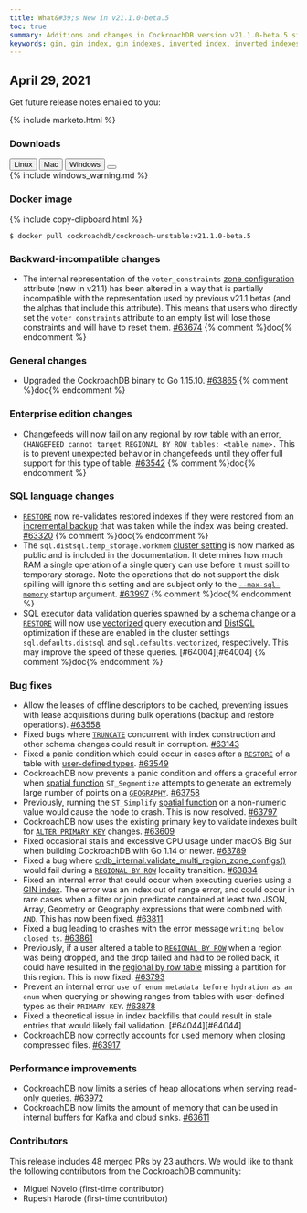 ```yaml
---
title: What&#39;s New in v21.1.0-beta.5
toc: true
summary: Additions and changes in CockroachDB version v21.1.0-beta.5 since version v21.1.0-beta.4
keywords: gin, gin index, gin indexes, inverted index, inverted indexes, accelerated index, accelerated indexes
---
```


## April 29, 2021

Get future release notes emailed to you:

{% include marketo.html %}

### Downloads

<div id="os-tabs" class="filters clearfix">
    <a href="https://binaries.cockroachdb.com/cockroach-v21.1.0-beta.5.linux-amd64.tgz"><button id="linux" class="filter-button" data-scope="linux" data-eventcategory="linux-binary-release-notes">Linux</button></a>
    <a href="https://binaries.cockroachdb.com/cockroach-v21.1.0-beta.5.darwin-10.9-amd64.tgz"><button id="mac" class="filter-button" data-scope="mac" data-eventcategory="mac-binary-release-notes">Mac</button></a>
    <a href="https://binaries.cockroachdb.com/cockroach-v21.1.0-beta.5.windows-6.2-amd64.zip"><button id="windows" class="filter-button" data-scope="windows" data-eventcategory="windows-binary-release-notes">Windows</button></a>
    <a href="https://binaries.cockroachdb.com/cockroach-v21.1.0-beta.5.src.tgz"><button id="source" class="filter-button" data-scope="source" data-eventcategory="source-release-notes"></button></a>
</div>

<section class="filter-content" data-scope="windows">
{% include windows_warning.md %}
</section>

### Docker image

{% include copy-clipboard.html %}
~~~shell
$ docker pull cockroachdb/cockroach-unstable:v21.1.0-beta.5
~~~

### Backward-incompatible changes

- The internal representation of the `voter_constraints` [zone configuration](../v21.1/configure-replication-zones.html) attribute (new in v21.1) has been altered in a way that is partially incompatible with the representation used by previous v21.1 betas (and the alphas that include this attribute). This means that users who directly set the `voter_constraints` attribute to an empty list will lose those constraints and will have to reset them. [#63674][#63674] {% comment %}doc{% endcomment %}

### General changes

- Upgraded the CockroachDB binary to Go 1.15.10. [#63865][#63865] {% comment %}doc{% endcomment %}

### Enterprise edition changes

- [Changefeeds](../v21.1/create-changefeed.html) will now fail on any [regional by row table](../v21.1/multiregion-overview.html#regional-by-row-tables) with an error, `CHANGEFEED cannot target REGIONAL BY ROW tables: <table_name>.` This is to prevent unexpected behavior in changefeeds until they offer full support for this type of table. [#63542][#63542] {% comment %}doc{% endcomment %}

### SQL language changes

- [`RESTORE`](../v21.1/restore.html) now re-validates restored indexes if they were restored from an [incremental backup](../v21.1/take-full-and-incremental-backups.html#incremental-backups) that was taken while the index was being created. [#63320][#63320] {% comment %}doc{% endcomment %}
- The `sql.distsql.temp_storage.workmem` [cluster setting](../v21.1/cluster-settings.html) is now marked as public and is included in the documentation. It determines how much RAM a single operation of a single query can use before it must spill to temporary storage. Note the operations that do not support the disk spilling will ignore this setting and are subject only to the [`--max-sql-memory`](../v21.1/cockroach-start.html#flags) startup argument. [#63997][#63997] {% comment %}doc{% endcomment %}
- SQL executor data validation queries spawned by a schema change or a [`RESTORE`](../v21.1/restore.html) will now use [vectorized](../v21.1/vectorized-execution.html) query execution and [DistSQL](../v21.1/architecture/sql-layer.html#distsql) optimization if these are enabled in the cluster settings `sql.defaults.distsql` and `sql.defaults.vectorized`, respectively. This may improve the speed of these queries. [#64004][#64004] {% comment %}doc{% endcomment %}

### Bug fixes

- Allow the leases of offline descriptors to be cached, preventing issues with lease acquisitions during bulk operations (backup and restore operations). [#63558][#63558]
- Fixed bugs where [`TRUNCATE`](../v21.1/truncate.html) concurrent with index construction and other schema changes could result in corruption. [#63143][#63143]
- Fixed a panic condition which could occur in cases after a [`RESTORE`](../v21.1/restore.html) of a table with [user-defined types](../v21.1/enum.html). [#63549][#63549]
- CockroachDB now prevents a panic condition and offers a graceful error when [spatial function](../v21.1/functions-and-operators.html#spatial-functions) `ST_Segmentize` attempts to generate an extremely large number of points on a [`GEOGRAPHY`](../v21.1/spatial-glossary.html#geography). [#63758][#63758]
- Previously, running the `ST_Simplify` [spatial function](../v21.1/functions-and-operators.html#spatial-functions) on a non-numeric value would cause the node to crash. This is now resolved. [#63797][#63797]
- CockroachDB now uses the existing primary key to validate indexes built for [`ALTER PRIMARY KEY`](../v21.1/alter-primary-key.html) changes. [#63609][#63609]
- Fixed occasional stalls and excessive CPU usage under macOS Big Sur when building CockroachDB with Go 1.14 or newer. [#63789][#63789]
- Fixed a bug where [crdb_internal.validate_multi_region_zone_configs()](https://github.com/cockroachdb/cockroach/blob/master/docs/generated/sql/functions.md#multi-region-functions) would fail during a [`REGIONAL BY ROW`](../v21.1/set-locality.html) locality transition. [#63834][#63834]
- Fixed an internal error that could occur when executing queries using a [GIN index](../v21.1/inverted-indexes.html). The error was an index out of range error, and could occur in rare cases when a filter or join predicate contained at least two JSON, Array, Geometry or Geography expressions that were combined with `AND`. This has now been fixed. [#63811][#63811]
- Fixed a bug leading to crashes with the error message `writing below closed ts`. [#63861][#63861]
- Previously, if a user altered a table to [`REGIONAL BY ROW`](../v21.1/set-locality.html) when a region was being dropped, and the drop failed and had to be rolled back, it could have resulted in the [regional by row table](../v21.1/multiregion-overview.html#regional-by-row-tables) missing a partition for this region. This is now fixed. [#63793][#63793]
- Prevent an internal error `use of enum metadata before hydration as an enum` when querying or showing ranges from tables with user-defined types as their `PRIMARY KEY`. [#63878][#63878]
- Fixed a theoretical issue in index backfills that could result in stale entries that would likely fail validation. [#64044][#64044]
- CockroachDB now correctly accounts for used memory when closing compressed files. [#63917][#63917]

### Performance improvements

- CockroachDB now limits a series of heap allocations when serving read-only queries. [#63972][#63972]
- CockroachDB now limits the amount of memory that can be used in internal buffers for Kafka and cloud sinks. [#63611][#63611]

### Contributors

This release includes 48 merged PRs by 23 authors.
We would like to thank the following contributors from the CockroachDB community:

- Miguel Novelo (first-time contributor)
- Rupesh Harode (first-time contributor)

[#63143]: https://github.com/cockroachdb/cockroach/pull/63143
[#63320]: https://github.com/cockroachdb/cockroach/pull/63320
[#63542]: https://github.com/cockroachdb/cockroach/pull/63542
[#63549]: https://github.com/cockroachdb/cockroach/pull/63549
[#63558]: https://github.com/cockroachdb/cockroach/pull/63558
[#63609]: https://github.com/cockroachdb/cockroach/pull/63609
[#63611]: https://github.com/cockroachdb/cockroach/pull/63611
[#63674]: https://github.com/cockroachdb/cockroach/pull/63674
[#63758]: https://github.com/cockroachdb/cockroach/pull/63758
[#63768]: https://github.com/cockroachdb/cockroach/pull/63768
[#63789]: https://github.com/cockroachdb/cockroach/pull/63789
[#63793]: https://github.com/cockroachdb/cockroach/pull/63793
[#63797]: https://github.com/cockroachdb/cockroach/pull/63797
[#63811]: https://github.com/cockroachdb/cockroach/pull/63811
[#63834]: https://github.com/cockroachdb/cockroach/pull/63834
[#63861]: https://github.com/cockroachdb/cockroach/pull/63861
[#63865]: https://github.com/cockroachdb/cockroach/pull/63865
[#63878]: https://github.com/cockroachdb/cockroach/pull/63878
[#63917]: https://github.com/cockroachdb/cockroach/pull/63917
[#63949]: https://github.com/cockroachdb/cockroach/pull/63949
[#63972]: https://github.com/cockroachdb/cockroach/pull/63972
[#63997]: https://github.com/cockroachdb/cockroach/pull/63997
